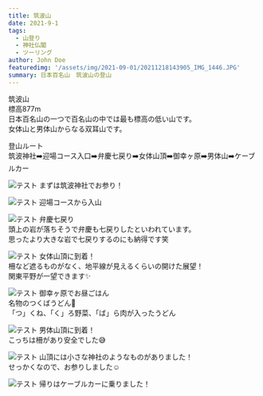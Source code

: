 ```yaml
---
title: 筑波山
date: 2021-9-1
tags: 
  - 山登り
  - 神社仏閣
  - ツーリング
author: John Doe
featuredimg: '/assets/img/2021-09-01/20211218143905_IMG_1446.JPG'  
summary: 日本百名山　筑波山の登山
---
```

筑波山<br>
標高877m<br>
日本百名山の一つで百名山の中では最も標高の低い山です。<br>
女体山と男体山からなる双耳山です。<br>

登山ルート<br>
筑波神社➡️迎場コース入口➡️弁慶七戻り➡️女体山頂➡️御幸ヶ原➡️男体山➡️ケーブルカー<br>

![テスト](/assets/img/2021-09-01/20211218124958_IMG_1379.JPG "サンプル")
まずは筑波神社でお参り！

![テスト](/assets/img/2021-09-01/20211218130110_IMG_1385.JPG "サンプル")
迎場コースから入山


![テスト](/assets/img/2021-09-01/20211218140809_IMG_1403.JPG "サンプル")
弁慶七戻り<br>
頭上の岩が落ちそうで弁慶も七戻りしたといわれています。<br>
思ったより大きな岩で七戻りするのにも納得です笑<br>

![テスト](/assets/img/2021-09-01/20211218143920_IMG_1448.JPG "サンプル")
女体山頂に到着！<br>
柵など遮るものがなく、地平線が見えるくらいの開けた展望！<br>
関東平野が一望できます✨<br>


![テスト](/assets/img/2021-09-01/20211218_151502.jpg "サンプル")
御幸ヶ原でお昼ごはん<br>
名物のつくばうどん🍜<br>
「つ」くね、「く」ろ野菜、「ば」ら肉が入ったうどん


![テスト](/assets/img/2021-09-01/20211218154630_IMG_1507.JPG "サンプル")
男体山頂に到着！<br>
こっちは柵があり安全でした😅

![テスト](/assets/img/2021-09-01/20211218154552_IMG_1503.JPG "サンプル")
山頂には小さな神社のようなものがありました！<br>
せっかくなので、お参りしました☺️


![テスト](/assets/img/2021-09-01/20211218155740_IMG_1515.JPG "サンプル")
帰りはケーブルカーに乗りました！


